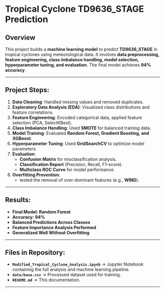# Tropical Cyclone TD9636_STAGE Prediction

## Overview
This project builds a **machine learning model** to predict **TD9636_STAGE** in tropical cyclones using meteorological data. It involves **data preprocessing, feature engineering, class imbalance handling, model selection, hyperparameter tuning, and evaluation**. The final model achieves **94% accuracy**.

---

## Project Steps:
1. **Data Cleaning**: Handled missing values and removed duplicates.
2. **Exploratory Data Analysis (EDA)**: Visualized class distributions and feature correlations.
3. **Feature Engineering**: Encoded categorical data, applied feature selection (PCA, SelectKBest).
4. **Class Imbalance Handling**: Used **SMOTE** for balanced training data.
5. **Model Training**: Evaluated **Random Forest, Gradient Boosting, and XGBoost**.
6. **Hyperparameter Tuning**: Used **GridSearchCV** to optimize model parameters.
7. **Evaluation**:
   - **Confusion Matrix** for misclassification analysis.
   - **Classification Report** (Precision, Recall, F1-score).
   - **Multiclass ROC Curve** for model performance.
8. **Overfitting Prevention**:
   - tested the removal of over-dominant features (e.g., **WIND**).
  
---

## Results:
- **Final Model: Random Forest**
- **Accuracy: 94%**
- **Balanced Predictions Across Classes**
- **Feature Importance Analysis Performed**
- **Generalized Well Without Overfitting**

---

## Files in Repository:
- **`Modified_Tropical_Cyclone_Analysis.ipynb`** → Jupyter Notebook containing the full analysis and machine learning pipeline.
- **`data/base.csv`** → Processed dataset used for training.
- **`README.md`** → This documentation.

---

